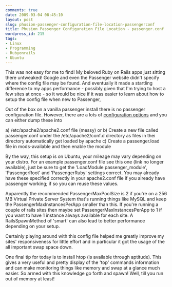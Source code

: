 ```yaml
---
comments: true
date: 2009-03-04 08:45:10
layout: post
slug: phusion-passenger-configuration-file-location-passengerconf
title: Phusion Passenger Configuration File Location - passenger.conf
wordpress_id: 215
tags:
- Linux
- Programming
- Rubyonrails
- Ubuntu
---
```


This was not easy for me to find! My beloved Ruby on Rails apps just sitting there untweaked! Google and even the Passenger website didn't specify where the config file may be found. And eventually it made a startling difference to my apps performance - possibly given that I'm trying to host a few sites at once - so it would be nice if it was easier to learn about how to setup the config file when new to Passenger,

Out of the box on a vanilla passenger install there is no passenger configuration file. However, there are a lots of [configuration options](http://www.modrails.com/documentation/Users%20guide.html#_configuring_phusion_passenger) and you can either dump these into

a) /etc/apache2/apache2.conf file (messy) or
b) Create a new file called passenger.conf under the /etc/apache2/conf.d directory as files in thei directory automatically get loaded by apache
c) Create a passenger.load file in mods-available and then enable the module

By the way, this setup is on Ubuntu, your mileage may vary depending on your distro. For an example passenger.conf file see this one (link no longer available), just be sure to get the 'LoadModule passenger_module', 'PassengerRoot' and 'PassengerRuby' settings correct. You may already have these specified correctly in your apache2.conf file if you already have passenger working; if so you can reuse these values.

Apparently the recommended PassengerMaxPoolSize is 2 if you're on a 256 MB Virtual Private Server System that's running things like MySQL and keep the PassengerMaxInstancesPerApp smaller than this. If you're running a couple of rails sites then maybe set PassengerMaxInstancesPerApp to 1 if you want to have 1 instance always available for each site. A RailsSpawnMethod of 'smart' can also lead to better performance depending on your setup.

Certainly playing around with this config file helped me greatly improve my sites' responsiveness for little effort and in particular it got the usage of the all important swap space down.

One final tip for today is to install htop (is available through aptitude). This gives a very useful and pretty display of the 'top' commands information and can make monitoring things like memory and swap at a glance much easier. So armed with this knowledge go forth and spawn! Well, till you run out of memory at least!
